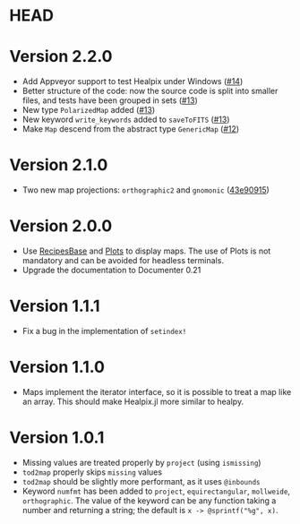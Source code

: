 # HEAD

# Version 2.2.0

- Add Appveyor support to test Healpix under Windows
  ([#14](https://github.com/ziotom78/Healpix.jl/pull/14))
- Better structure of the code: now the source code is split into
  smaller files, and tests have been grouped in sets
  ([#13](https://github.com/ziotom78/Healpix.jl/pull/13))
- New type `PolarizedMap` added ([#13](https://github.com/ziotom78/Healpix.jl/pull/13))
- New keyword `write_keywords` added to `saveToFITS`
  ([#13](https://github.com/ziotom78/Healpix.jl/pull/13))
- Make `Map` descend from the abstract type `GenericMap`
  ([#12](https://github.com/ziotom78/Healpix.jl/pull/12))

# Version 2.1.0

- Two new map projections: `orthographic2` and `gnomonic` ([43e90915](https://github.com/ziotom78/Healpix.jl/commit/43e90915dba47577de322970bbc14d58b9830ab5))

# Version 2.0.0

- Use [RecipesBase](https://github.com/JuliaPlots/RecipesBase.jl) and
  [Plots](https://github.com/JuliaPlots/Plots.jl) to display maps. The use of
  Plots is not mandatory and can be avoided for headless terminals.
- Upgrade the documentation to Documenter 0.21

# Version 1.1.1

- Fix a bug in the implementation of `setindex!`

# Version 1.1.0

- Maps implement the iterator interface, so it is possible to treat a
  map like an array. This should make Healpix.jl more similar to healpy.

# Version 1.0.1

- Missing values are treated properly by `project` (using `ismissing`)
- `tod2map` properly skips `missing` values
- `tod2map` should be slightly more performant, as it uses `@inbounds`
- Keyword `numfmt` has been added to `project`, `equirectangular`,
  `mollweide`, `orthographic`. The value of the keyword can be any
  function taking a number and returning a string; the default is `x
  -> @sprintf("%g", x)`.
